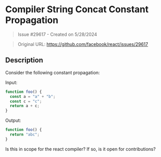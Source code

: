 # Compiler String Concat Constant Propagation

> Issue #29617 - Created on 5/28/2024

> Original URL: https://github.com/facebook/react/issues/29617

## Description

Consider the following constant propagation:

Input:
```ts
function foo() {
  const a = "a" + "b";
  const c = "c";
  return a + c;
}
```
Output:
```ts
function foo() {
  return "abc";
}
```

Is this in scope for the react compiler? If so, is it open for contributions?
